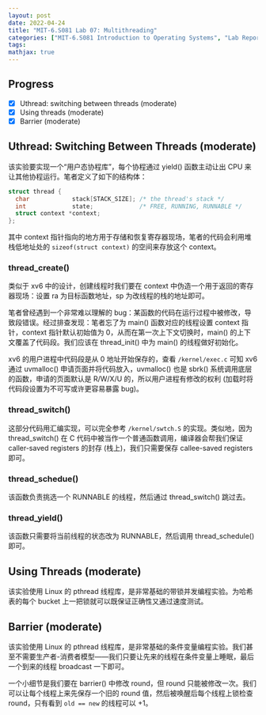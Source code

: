 ```yaml
---
layout: post
date: 2022-04-24
title: "MIT-6.S081 Lab 07: Multithreading"
categories: ["MIT-6.S081 Introduction to Operating Systems", "Lab Reports"]
tags: 
mathjax: true
---
```


## Progress

- [x] Uthread: switching between threads (moderate)
- [x] Using threads (moderate)
- [x] Barrier (moderate)

<!-- more -->

## Uthread: Switching Between Threads (moderate)

该实验要实现一个“用户态协程库”，每个协程通过 yield() 函数主动让出 CPU 来让其他协程运行。笔者定义了如下的结构体：

```c
struct thread {
  char            stack[STACK_SIZE]; /* the thread's stack */
  int             state;             /* FREE, RUNNING, RUNNABLE */
  struct context *context;
};
```

其中 context 指针指向的地方用于存储和恢复寄存器现场，笔者的代码会利用堆栈低地址处的 `sizeof(struct context)` 的空间来存放这个 context。

### thread_create()

类似于 xv6 中的设计，创建线程时我们要在 context 中伪造一个用于返回的寄存器现场：设置 ra 为目标函数地址，sp 为改线程的栈的地址即可。

笔者曾经遇到一个非常难以理解的 bug：某函数的代码在运行过程中被修改，导致段错误。经过排查发现：笔者忘了为 main() 函数对应的线程设置 context 指针，context 指针默认初始值为 0，从而在第一次上下文切换时，main() 的上下文覆盖了代码段。我们应该在 thread_init() 中为 main() 的线程做好初始化。

xv6 的用户进程中代码段是从 0 地址开始保存的，查看 `/kernel/exec.c` 可知 xv6 通过 uvmalloc() 申请页面并将代码放入，uvmalloc() 也是 sbrk() 系统调用底层的函数，申请的页面默认是 R/W/X/U 的，所以用户进程有修改的权利 (加载时将代码段设置为不可写或许更容易暴露 bug)。

### thread_switch()

这部分代码用汇编实现，可以完全参考 `/kernel/swtch.S` 的实现。类似地，因为 thread_switch() 在 C 代码中被当作一个普通函数调用，编译器会帮我们保证 caller-saved registers 的封存 (栈上)，我们只需要保存 callee-saved registers 即可。

### thread_schedue()

该函数负责挑选一个 RUNNABLE 的线程，然后通过 thread_switch() 跳过去。

### thread_yield()

该函数只需要将当前线程的状态改为 RUNNABLE，然后调用 thread_schedule() 即可。

## Using Threads (moderate)

该实验使用 Linux 的 pthread 线程库，是非常基础的带锁并发编程实验。为哈希表的每个 bucket 上一把锁就可以既保证正确性又通过速度测试。

## Barrier (moderate)

该实验使用 Linux 的 pthread 线程库，是非常基础的条件变量编程实验。我们甚至不需要生产者-消费者模型——我们只要让先来的线程在条件变量上睡眠，最后一个到来的线程 broadcast 一下即可。

一个小细节是我们要在 barrier() 中修改 round，但 round 只能被修改一次。我们可以让每个线程上来先保存一个旧的 round 值，然后被唤醒后每个线程上锁检查 round，只有看到 `old == new` 的线程可以 +1。